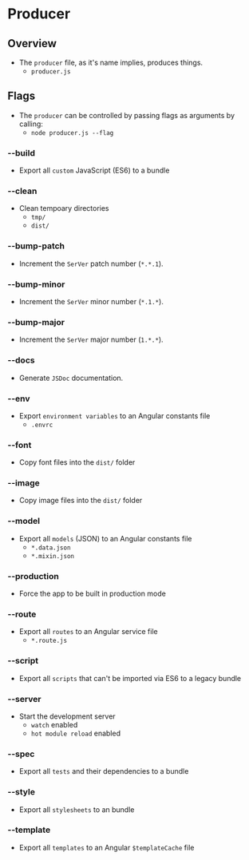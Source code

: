 # Producer

## Overview
- The `producer` file, as it's name implies, produces things.
	- `producer.js`

## Flags
- The `producer` can be controlled by passing flags as arguments by calling:
	- `node producer.js --flag`
	
### --build
- Export all `custom` JavaScript (ES6) to a bundle

### --clean
- Clean tempoary directories
	- `tmp/`
	- `dist/`

### --bump-patch
- Increment the `SerVer` patch number (`*.*.1`).

### --bump-minor
- Increment the `SerVer` minor number (`*.1.*`).

### --bump-major
- Increment the `SerVer` major number (`1.*.*`).

### --docs
- Generate `JSDoc` documentation.

### --env
- Export `environment variables` to an Angular constants file
	- `.envrc`

### --font
- Copy font files into the `dist/` folder

### --image
- Copy image files into the `dist/` folder

### --model
- Export all `models` (JSON) to an Angular constants file 
	- `*.data.json`
	- `*.mixin.json`

### --production
- Force the app to be built in production mode

### --route
- Export all `routes` to an Angular service file
	- `*.route.js`

### --script
- Export all `scripts` that can't be imported via ES6 to a legacy bundle

### --server
- Start the development server
	- `watch` enabled
	- `hot module reload` enabled

### --spec
- Export all `tests` and their dependencies to a bundle

### --style
- Export all `stylesheets` to an bundle

### --template
- Export all `templates` to an Angular `$templateCache` file